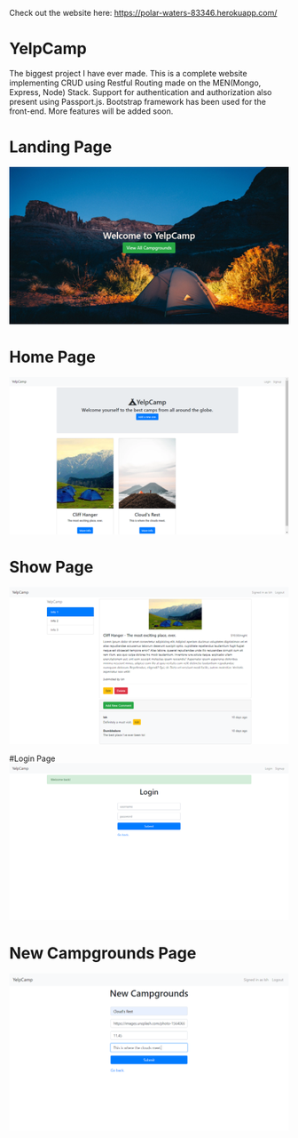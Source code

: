 Check out the website here: https://polar-waters-83346.herokuapp.com/
# YelpCamp
The biggest project I have ever made. This is a complete website implementing CRUD using Restful Routing made on the MEN(Mongo, Express, Node) Stack. Support for authentication and authorization also present using Passport.js. Bootstrap framework has been used for the front-end. More features will be added soon.

# Landing Page
![](images/Screenshot%20(58).png)

# Home Page
![](images/Screenshot%20(65).png)

# Show Page
![](images/Screenshot%20(61).png)

#Login Page
![](images/Screenshot%20(63).png)

# New Campgrounds Page
![](images/Screenshot%20(59).png)
